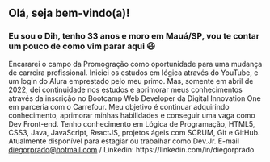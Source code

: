 <h2>Olá, seja bem-vindo(a)!</h2>
<h3>Eu sou o Dih, tenho 33 anos e moro em Mauá/SP, vou te contar um pouco de como vim parar aqui 😃</h3>
Encararei o campo da Promogração como oportunidade para uma mudança de carreira profissional. Iniciei os estudos em lógica através do YouTube, e um login do Alura emprestado pelo meu primo. Mas, somente em abril de 2022, dei continuidade nos estudos e aprimorar meus conhecimentos através da inscrição no Bootcamp Web Developer da Digital Innovation One em parceria com o Carrefour.
Meu objetivo é continuar adquirindo conhecimento, aprimorar minhas habilidades e conseguir uma vaga como Dev Front-end. Tenho conhecimento em Lógica de Programação, HTML5, CSS3, Java, JavaScript, ReactJS, projetos ágeis com SCRUM, Git e GitHub. Atualmente disponível para estagiar ou trabalhar como Dev.Jr. E-mail <a href="https://outlook.live.com/">diegorprado@hotmail.com</a> / Linkedin: https://linkedin.com/in/diegorprado

<!---
dirprado/dirprado is a ✨ special ✨ repository because its `README.md` (this file) appears on your GitHub profile.
You can click the Preview link to take a look at your changes.
--->
